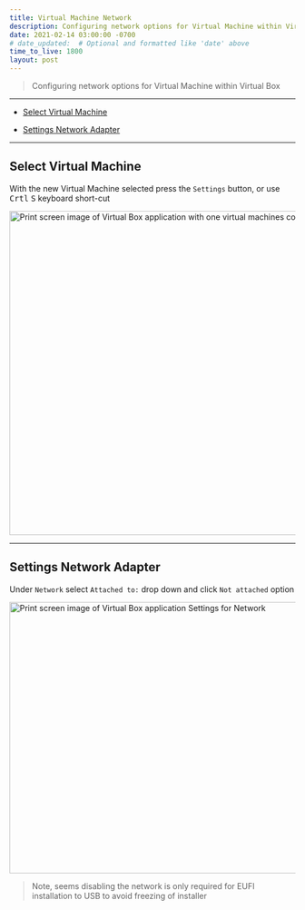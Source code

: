 ```yaml
---
title: Virtual Machine Network
description: Configuring network options for Virtual Machine within Virtual Box
date: 2021-02-14 03:00:00 -0700
# date_updated:  # Optional and formatted like 'date' above
time_to_live: 1800
layout: post
---
```




> Configuring network options for Virtual Machine within Virtual Box


---


- [Select Virtual Machine][heading__select_virtual_machine]

- [Settings Network Adapter][heading__settings_network_adapter]


---



## Select Virtual Machine
[heading__select_virtual_machine]: #select-virtual-machine


With the new Virtual Machine selected press the `Settings` button, or use <kbd>Crtl</kbd> <kbd>S</kbd> keyboard short-cut


<picture>
  <source type="image/avif"
          scrset="{{ 'assets/print-screen/virtual-box/shared/select-virtual-machine/select-virtual-machine.avif' | absolute_url }}" />
  <source type="image/jpeg"
          scrset="{{ 'assets/print-screen/virtual-box/shared/select-virtual-machine/select-virtual-machine.jpeg' | absolute_url }}" />
  <source type="image/png"
          scrset="{{ 'assets/print-screen/virtual-box/shared/select-virtual-machine/select-virtual-machine.png' | absolute_url }}" />
  <source type="image/webp"
          scrset="{{ 'assets/print-screen/virtual-box/shared/select-virtual-machine/select-virtual-machine.webp' | absolute_url }}" />
  <img alt="Print screen image of Virtual Box application with one virtual machines configured"
       loading="lazy"
       decoding="async"
       width="960"
       height="571"
       src="{{ 'assets/print-screen/virtual-box/shared/select-virtual-machine/select-virtual-machine.jpeg' | absolute_url }}" />
</picture>


______


## Settings Network Adapter
[heading__settings_network_adapter]: #settings-network-adapter


Under `Network` select `Attached to:` drop down and click `Not attached` option


<picture>
  <source type="image/avif"
          scrset="{{ 'assets/print-screen/virtual-box/virtual-machine-network/settings-network-not-attached/settings-network-not-attached.avif' | absolute_url }}" />
  <source type="image/jpeg"
          scrset="{{ 'assets/print-screen/virtual-box/virtual-machine-network/settings-network-not-attached/settings-network-not-attached.jpeg' | absolute_url }}" />
  <source type="image/png"
          scrset="{{ 'assets/print-screen/virtual-box/virtual-machine-network/settings-network-not-attached/settings-network-not-attached.png' | absolute_url }}" />
  <source type="image/webp"
          scrset="{{ 'assets/print-screen/virtual-box/virtual-machine-network/settings-network-not-attached/settings-network-not-attached.webp' | absolute_url }}" />
  <img alt="Print screen image of Virtual Box application Settings for Network"
       loading="lazy"
       decoding="async"
       width="758"
       height="478"
       src="{{ 'assets/print-screen/virtual-box/virtual-machine-network/settings-network-not-attached/settings-network-not-attached.jpeg' | absolute_url }}" />
</picture>


> Note, seems disabling the network is only required for EUFI installation to USB to avoid freezing of installer

